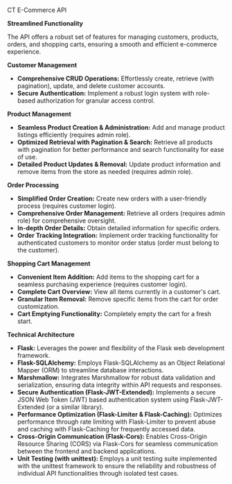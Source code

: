 CT E-Commerce API

**Streamlined Functionality**

The API offers a robust set of features for managing customers, products, orders, and shopping carts, ensuring a smooth and efficient e-commerce experience.

**Customer Management**



* **Comprehensive CRUD Operations:** Effortlessly create, retrieve (with pagination), update, and delete customer accounts.
* **Secure Authentication:** Implement a robust login system with role-based authorization for granular access control.

**Product Management**



* **Seamless Product Creation & Administration:** Add and manage product listings efficiently (requires admin role).
* **Optimized Retrieval with Pagination & Search:** Retrieve all products with pagination for better performance and search functionality for ease of use.
* **Detailed Product Updates & Removal:** Update product information and remove items from the store as needed (requires admin role).

**Order Processing**



* **Simplified Order Creation:** Create new orders with a user-friendly process (requires customer login).
* **Comprehensive Order Management:** Retrieve all orders (requires admin role) for comprehensive oversight.
* **In-depth Order Details:** Obtain detailed information for specific orders.
* **Order Tracking Integration:** Implement order tracking functionality for authenticated customers to monitor order status (order must belong to the customer).

**Shopping Cart Management**



* **Convenient Item Addition:** Add items to the shopping cart for a seamless purchasing experience (requires customer login).
* **Complete Cart Overview:** View all items currently in a customer's cart.
* **Granular Item Removal:** Remove specific items from the cart for order customization.
* **Cart Emptying Functionality:** Completely empty the cart for a fresh start.

**Technical Architecture**



* **Flask:** Leverages the power and flexibility of the Flask web development framework.
* **Flask-SQLAlchemy:** Employs Flask-SQLAlchemy as an Object Relational Mapper (ORM) to streamline database interactions.
* **Marshmallow:** Integrates Marshmallow for robust data validation and serialization, ensuring data integrity within API requests and responses.
* **Secure Authentication (Flask-JWT-Extended):** Implements a secure JSON Web Token (JWT) based authentication system using Flask-JWT-Extended (or a similar library).
* **Performance Optimization (Flask-Limiter & Flask-Caching):** Optimizes performance through rate limiting with Flask-Limiter to prevent abuse and caching with Flask-Caching for frequently accessed data.
* **Cross-Origin Communication (Flask-Cors):** Enables Cross-Origin Resource Sharing (CORS) via Flask-Cors for seamless communication between the frontend and backend applications.
* **Unit Testing (with unittest):** Employs a unit testing suite implemented with the unittest framework to ensure the reliability and robustness of individual API functionalities through isolated test cases.